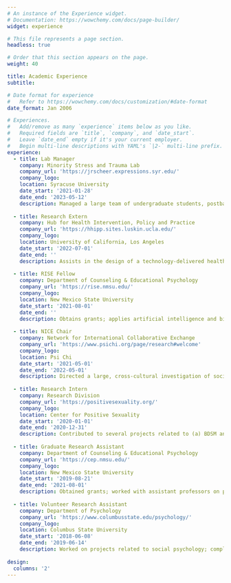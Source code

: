 ```yaml
---
# An instance of the Experience widget.
# Documentation: https://wowchemy.com/docs/page-builder/
widget: experience

# This file represents a page section.
headless: true

# Order that this section appears on the page.
weight: 40

title: Academic Experience
subtitle:

# Date format for experience
#   Refer to https://wowchemy.com/docs/customization/#date-format
date_format: Jan 2006

# Experiences.
#   Add/remove as many `experience` items below as you like.
#   Required fields are `title`, `company`, and `date_start`.
#   Leave `date_end` empty if it's your current employer.
#   Begin multi-line descriptions with YAML's `|2-` multi-line prefix.
experience:
  - title: Lab Manager
    company: Minority Stress and Trauma Lab
    company_url: 'https://jrscheer.expressions.syr.edu/'
    company_logo: 
    location: Syracuse University
    date_start: '2021-01-28'
    date_end: '2023-05-12'
    description: Managed a large team of undergraduate students, postbaccalaureate research assistants, and graduate students; implemented multiple funded projects to understand how psychosocial stressors impact the development and course of PTSD symptoms and hazardous drinking among sexual minority women; assisted in funding acquisition; disseminated findings.
    
  - title: Research Extern
    company: Hub for Health Intervention, Policy and Practice
    company_url: 'https://hhipp.sites.luskin.ucla.edu/'
    company_logo: 
    location: University of California, Los Angeles
    date_start: '2022-07-01'
    date_end: ''
    description: Assists in the design of a technology-delivered health promotion intervention to reduce HIV risk among gay, bisexual, and other men who have sex with men; disseminates findings.
    
  - title: RISE Fellow
    company: Department of Counseling & Educational Psychology
    company_url: 'https://rise.nmsu.edu/'
    company_logo: 
    location: New Mexico State University
    date_start: '2021-08-01'
    date_end: ''
    description: Obtains grants; applies artificial intelligence and big data to the study of psychosocial stressors among LGBTQ+ adults; manages a large team of undergraduate students, doctoral students, postdoctoral fellows, and assistant professors in the creation of a large, qualitatively annotated database of social media posts; disseminates results.
    
  - title: NICE Chair
    company: Network for International Collaborative Exchange
    company_url: 'https://www.psichi.org/page/research#welcome'
    company_logo: 
    location: Psi Chi
    date_start: '2021-05-01'
    date_end: '2022-05-01'
    description: Directed a large, cross-cultural investigation of social support across 20 countries and 50 laboratories with 5,000+ participants and 141 participating researchers.
    
  - title: Research Intern
    company: Research Division
    company_url: 'https://positivesexuality.org/'
    company_logo: 
    location: Center for Positive Sexuality
    date_start: '2020-01-01'
    date_end: '2020-12-31'
    description: Contributed to several projects related to (a) BDSM and (b) sexuality during COVID-19; disseminated findings.
    
  - title: Graduate Research Assistant
    company: Department of Counseling & Educational Psychology
    company_url: 'https://cep.nmsu.edu/'
    company_logo: 
    location: New Mexico State University
    date_start: '2019-08-21'
    date_end: '2021-08-01'
    description: Obtained grants; worked with assistant professors on projects related to LGBTQ+ health; trained and supervised undergraduate research assistants; disseminated results.
    
  - title: Volunteer Research Assistant
    company: Department of Psychology
    company_url: 'https://www.columbusstate.edu/psychology/'
    company_logo: 
    location: Columbus State University
    date_start: '2018-06-08'
    date_end: '2019-06-14'
    description: Worked on projects related to social psychology; completed training in univariate and multivariate statistics; attended local data science meetings.
    
design:
  columns: '2'
---
```

